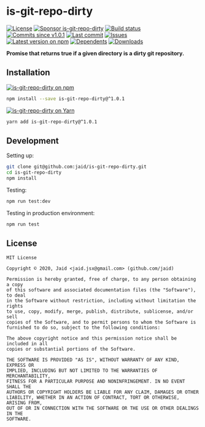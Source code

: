 # is-git-repo-dirty


<a href="https://raw.githubusercontent.com/jaid/is-git-repo-dirty/master/license.txt"><img src="https://img.shields.io/github/license/jaid/is-git-repo-dirty?style=flat-square" alt="License"/></a> <a href="https://github.com/sponsors/jaid"><img src="https://img.shields.io/badge/<3-Sponsor-FF45F1?style=flat-square" alt="Sponsor is-git-repo-dirty"/></a>
<a href="https://actions-badge.atrox.dev/jaid/is-git-repo-dirty/goto"><img src="https://img.shields.io/endpoint.svg?style=flat-square&url=https%3A%2F%2Factions-badge.atrox.dev%2Fjaid%2Fis-git-repo-dirty%2Fbadge" alt="Build status"/></a> <a href="https://github.com/jaid/is-git-repo-dirty/commits"><img src="https://img.shields.io/github/commits-since/jaid/is-git-repo-dirty/v1.0.1?style=flat-square&logo=github" alt="Commits since v1.0.1"/></a> <a href="https://github.com/jaid/is-git-repo-dirty/commits"><img src="https://img.shields.io/github/last-commit/jaid/is-git-repo-dirty?style=flat-square&logo=github" alt="Last commit"/></a> <a href="https://github.com/jaid/is-git-repo-dirty/issues"><img src="https://img.shields.io/github/issues/jaid/is-git-repo-dirty?style=flat-square&logo=github" alt="Issues"/></a>  
<a href="https://npmjs.com/package/is-git-repo-dirty"><img src="https://img.shields.io/npm/v/is-git-repo-dirty?style=flat-square&logo=npm&label=latest%20version" alt="Latest version on npm"/></a> <a href="https://github.com/jaid/is-git-repo-dirty/network/dependents"><img src="https://img.shields.io/librariesio/dependents/npm/is-git-repo-dirty?style=flat-square&logo=npm" alt="Dependents"/></a> <a href="https://npmjs.com/package/is-git-repo-dirty"><img src="https://img.shields.io/npm/dm/is-git-repo-dirty?style=flat-square&logo=npm" alt="Downloads"/></a>

**Promise that returns true if a given directory is a dirty git repository.**















## Installation
<a href="https://npmjs.com/package/is-git-repo-dirty"><img src="https://img.shields.io/badge/npm-is--git--repo--dirty-C23039?style=flat-square&logo=npm" alt="is-git-repo-dirty on npm"/></a>
```bash
npm install --save is-git-repo-dirty@^1.0.1
```
<a href="https://yarnpkg.com/package/is-git-repo-dirty"><img src="https://img.shields.io/badge/Yarn-is--git--repo--dirty-2F8CB7?style=flat-square&logo=yarn&logoColor=white" alt="is-git-repo-dirty on Yarn"/></a>
```bash
yarn add is-git-repo-dirty@^1.0.1
```







## Development



Setting up:
```bash
git clone git@github.com:jaid/is-git-repo-dirty.git
cd is-git-repo-dirty
npm install
```
Testing:
```bash
npm run test:dev
```
Testing in production environment:
```bash
npm run test
```


## License
```text
MIT License

Copyright © 2020, Jaid <jaid.jsx@gmail.com> (github.com/jaid)

Permission is hereby granted, free of charge, to any person obtaining a copy
of this software and associated documentation files (the "Software"), to deal
in the Software without restriction, including without limitation the rights
to use, copy, modify, merge, publish, distribute, sublicense, and/or sell
copies of the Software, and to permit persons to whom the Software is
furnished to do so, subject to the following conditions:

The above copyright notice and this permission notice shall be included in all
copies or substantial portions of the Software.

THE SOFTWARE IS PROVIDED "AS IS", WITHOUT WARRANTY OF ANY KIND, EXPRESS OR
IMPLIED, INCLUDING BUT NOT LIMITED TO THE WARRANTIES OF MERCHANTABILITY,
FITNESS FOR A PARTICULAR PURPOSE AND NONINFRINGEMENT. IN NO EVENT SHALL THE
AUTHORS OR COPYRIGHT HOLDERS BE LIABLE FOR ANY CLAIM, DAMAGES OR OTHER
LIABILITY, WHETHER IN AN ACTION OF CONTRACT, TORT OR OTHERWISE, ARISING FROM,
OUT OF OR IN CONNECTION WITH THE SOFTWARE OR THE USE OR OTHER DEALINGS IN THE
SOFTWARE.
```
